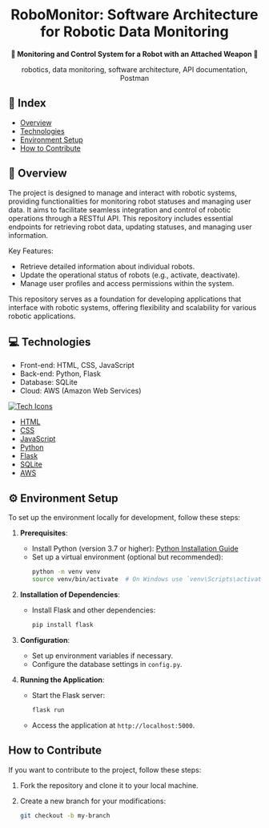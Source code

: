 <h1 align="center">RoboMonitor: Software Architecture for Robotic Data Monitoring</h1>

<div align="center">
  <strong>🤖 Monitoring and Control System for a Robot with an Attached Weapon 🎯</strong>
</div>

<div align="center">
  <p>robotics, data monitoring, software architecture, API documentation, Postman</p>
</div>

## 📖 Index

- [Overview](#overview)
- [Technologies](#technologies)
- [Environment Setup](#environment-setup)
- [How to Contribute](#how-to-contribute)

## 🔭 Overview

The project is designed to manage and interact with robotic systems, providing functionalities for monitoring robot statuses and managing user data. It aims to facilitate seamless integration and control of robotic operations through a RESTful API. This repository includes essential endpoints for retrieving robot data, updating statuses, and managing user information.

Key Features:
- Retrieve detailed information about individual robots.
- Update the operational status of robots (e.g., activate, deactivate).
- Manage user profiles and access permissions within the system.

This repository serves as a foundation for developing applications that interface with robotic systems, offering flexibility and scalability for various robotic applications.

## 💻 Technologies

- Front-end: HTML, CSS, JavaScript
- Back-end: Python, Flask
- Database: SQLite
- Cloud: AWS (Amazon Web Services)

[![Tech Icons](https://skillicons.dev/icons?i=html,css,js,python,flask,sqlite,aws)](https://skillicons.dev)

- [HTML](https://developer.mozilla.org/en-US/docs/Web/HTML)
- [CSS](https://developer.mozilla.org/en-US/docs/Web/CSS)
- [JavaScript](https://developer.mozilla.org/en-US/docs/Web/JavaScript)
- [Python](https://www.python.org/doc/)
- [Flask](https://flask.palletsprojects.com/en/2.0.x/)
- [SQLite](https://www.sqlite.org/docs.html)
- [AWS](https://aws.amazon.com/documentation/)

## ⚙️ Environment Setup

To set up the environment locally for development, follow these steps:

1. **Prerequisites**:
   - Install Python (version 3.7 or higher): [Python Installation Guide](https://www.python.org/downloads/)
   - Set up a virtual environment (optional but recommended): 
     ```bash
     python -m venv venv
     source venv/bin/activate  # On Windows use `venv\Scripts\activate`
     ```

2. **Installation of Dependencies**:
   - Install Flask and other dependencies:
     ```bash
     pip install flask
     ```

3. **Configuration**:
   - Set up environment variables if necessary.
   - Configure the database settings in `config.py`.

4. **Running the Application**:
   - Start the Flask server:
     ```bash
     flask run
     ```
   - Access the application at `http://localhost:5000`.

## How to Contribute

If you want to contribute to the project, follow these steps:

1. Fork the repository and clone it to your local machine.

2. Create a new branch for your modifications:
   ```bash
   git checkout -b my-branch
